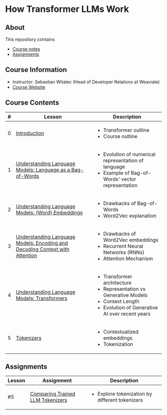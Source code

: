 # How Transformer LLMs Work

## About

This repository contains

- [Course notes](#course-contents)
- [Assignments](#assignments)

## Course Information

- Instructor: Sebastian Witalec (Head of Developer Relations at Weaviate)
- [Course Website](https://www.deeplearning.ai/short-courses/how-transformer-llms-work/)

## Course Contents

|#|     Lesson  |   Description   |
|-|-------------|-----------------|
|0|[Introduction](./notes/Lesson_0.md)|<ul><li>Transformer outline</li><li>Course outline</li></ul>|
|1|[Understanding Language Models: Language as a Bag-of-Words](./notes/Lesson_1.md)|<ul><li>Evolution of numerical representation of language</li><li>Example of Bag-of-Words' vector representation</li></ul>|
|2|[Understanding Language Models: (Word) Embeddings](./notes/Lesson_2.md)|<ul><li>Drawbacks of Bag-of-Words</li><li>Word2Vec explanation</li></ul>|
|3|[Understanding Language Models: Encoding and Decoding Context with Attention](./notes/Lesson_3.md)|<ul><li>Drawbacks of Word2Vec embeddings</li><li>Recurrent Neural Networks (RNNs)</li><li>Attention Mechanism</li></ul>|
|4|[Understanding Language Models: Transformers](./notes/Lesson_4.md)|<ul><li>Transformer architecture</li><li>Representation vs Generative Models</li><li>Context Length</li><li>Evolution of Generative AI over recent years</li></ul>|
|5|[Tokenizers](./notes/Lesson_5.md)|<ul><li>Contextualized embeddings</li><li>Tokenization</li></ul>|

## Assignments

  |Lesson|         Assignment        |   Description   |
  |-------|---------------------------|-----------------|
  |#5|[Comparing Trained LLM Tokenizers](./notes/Lesson_5.md#notebook)|<ul><li>Explore tokenization by different tokenizers</li></ul>|
